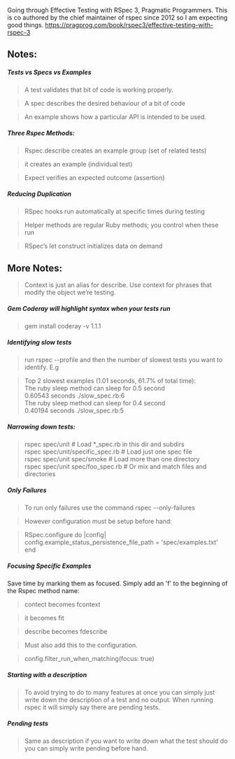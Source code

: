 Going through Effective Testing with RSpec 3, Pragmatic Programmers.
This is co authored by the chief maintainer of rspec since 2012 so I am expecting good things.
https://pragprog.com/book/rspec3/effective-testing-with-rspec-3

## Notes:

##### Tests vs Specs vs Examples
> A test validates that bit of code is working properly.

> A spec describes the desired behaviour of a bit of code

> An example shows how a particular API is intended to be used.

##### Three Rspec Methods:
> Rspec.describe creates an example group (set of related tests)

> it creates an example (individual test)

> Expect verifies an expected outcome (assertion)

##### Reducing Duplication
> RSpec hooks run automatically at specific times during testing

> Helper methods are regular Ruby methods; you control when these run

> RSpec’s let construct initializes data on demand

## More Notes:
> Context is just an alias for describe. Use context for phrases that modify the object we’re testing.

##### Gem Coderay will highlight syntax when your tests run
> gem install coderay -v 1.1.1

##### Identifying slow tests
> run rspec --profile and then the number of slowest tests you want to identify. E.g

> Top 2 slowest examples (1.01 seconds, 61.7% of total time):<br>
  The ruby sleep method can sleep for 0.5 second<br>
    0.60543 seconds ./slow_spec.rb:6<br>
  The ruby sleep method can sleep for 0.4 second<br>
    0.40194 seconds ./slow_spec.rb:5

##### Narrowing down tests:
> rspec spec/unit # Load *_spec.rb in this dir and subdirs<br>
> rspec spec/unit/specific_spec.rb # Load just one spec file<br>
> rspec spec/unit spec/smoke # Load more than one directory<br>
> rspec spec/unit spec/foo_spec.rb # Or mix and match files and directories<br>

##### Only Failures

> To run only failures use the command rspec --only-failures

> However configuration must be setup before hand:

>RSpec.configure do |config|<br> config.example_status_persistence_file_path = 'spec/examples.txt'<br>
end


##### Focusing Specific Examples
Save time by marking them as focused. Simply add an 'f' to the beginning of the Rspec method name:
> contect becomes fcontext

> it becomes fit

> describe becomes fdescribe

> Must also add this to the configuration.

> config.filter_run_when_matching(focus: true)

##### Starting with a description
> To avoid trying to do to many features at once you can simply just write down the description of a test and no output. When running rspec it will simply say there are pending tests.

##### Pending tests
> Same as description if you want to write down what the test should do you can simply write pending before hand.
